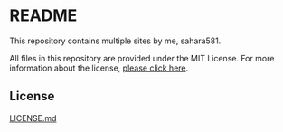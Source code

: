 # README

This repository contains multiple sites by me, sahara581.

All files in this repository are provided under the MIT License. For more information about the license, [please click here](#chap-license).

<a name="chap-license"></a>
## License
[LICENSE.md](../main/LICENSE)
